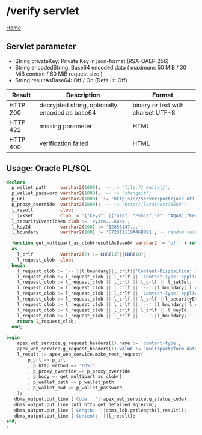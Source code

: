 # /verify servlet
[Home](../README.md)

## Servlet parameter
* String privateKey: Private Key in json-format (RSA-OAEP-256)
* String encodedString: Base64 encoded data ( maximum: 50 MiB / 30 MiB content / 60 MiB request size )
* String resultAsBase64: Off / On (Default: Off)

| Result | Description |  Format |
| ----------- | ----------- |  ----------- |
| HTTP 200 |decrypted string, optionally encoded as base64 | binary or text with charset UTF-8 |
| HTTP 422 | missing parameter | HTML |
| HTTP 400 | verification failed | HTML |

## Usage: Oracle PL/SQL
``` sql
declare
  p_wallet_path     varchar2(1000);  -- := 'file:?/_wallet/';
  p_wallet_password varchar2(1000);  -- := 'changeit';
  p_url             varchar2(1000)  := 'http(s)://server:port/jose-utils/verify';
  p_proxy_override  varchar2(1000);  -- := 'http://localhost:8888';
  l_result          clob;
  l_jwkSet          clob := '{"keys": [{"alg": "PS512","e": "AQAB","key_ops": ["verify"],"kid": "32858147...",...}]}';
  l_securityEventToken clob := 'eyJra...Kuks';
  l_keyId           varchar2(200) := '32858147...';
  l_boundary        varchar2(100) := '572D11119A46B891'; -- random value

  function get_multipart_as_clob(resultAsBase64 varchar2 := 'off' ) return clob
  as
    l_crlf          varchar2(2) := CHR(13)||CHR(10);
    l_request_clob  clob;
  begin
    l_request_clob := '--'||l_boundary||l_crlf||'Content-Disposition: form-data; name="jwkSet"; filename="jwkSet.json"';
    l_request_clob := l_request_clob || l_crlf || 'Content-Type: application/octet-stream';
    l_request_clob := l_request_clob || l_crlf || l_crlf || l_jwkSet;
    l_request_clob := l_request_clob || l_crlf || '--'||l_boundary||l_crlf||'Content-Disposition: form-data; name="securityEventToken"; filename="securityEventToken.bin"';
    l_request_clob := l_request_clob || l_crlf || 'Content-Type: application/octet-stream';
    l_request_clob := l_request_clob || l_crlf || l_crlf ||l_securityEventToken;
    l_request_clob := l_request_clob || l_crlf || '--'||l_boundary||l_crlf||'Content-Disposition: form-data; name="keyId"; filename="keyId.txt"';
    l_request_clob := l_request_clob || l_crlf || l_crlf || l_keyId;
    l_request_clob := l_request_clob || l_crlf || '--'||l_boundary||'--' || l_crlf;
    return l_request_clob;
  end;

begin
    apex_web_service.g_request_headers(1).name := 'content-type';
    apex_web_service.g_request_headers(1).value := 'multipart/form-data; boundary='||l_boundary;
    l_result := apex_web_service.make_rest_request(
        p_url => p_url
        , p_http_method => 'POST'
        , p_proxy_override => p_proxy_override
        , p_body => get_multipart_as_clob()
        , p_wallet_path => p_wallet_path
        , p_wallet_pwd => p_wallet_password
    );
   dbms_output.put_line ('Code : '||apex_web_service.g_status_code);
   dbms_output.put_line (utl_http.get_detailed_sqlerrm);
   dbms_output.put_line ('Length: '||dbms_lob.getlength(l_result));
   dbms_output.put_line ('Content: '||l_result);
end;
/
```